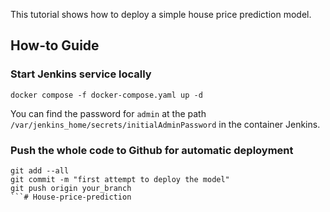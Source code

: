 This tutorial shows how to deploy a simple house price prediction model.

## How-to Guide

### Start Jenkins service locally
```shell
docker compose -f docker-compose.yaml up -d
```
You can find the password for `admin` at the path `/var/jenkins_home/secrets/initialAdminPassword` in the container Jenkins.

### Push the whole code to Github for automatic deployment
```shell
git add --all
git commit -m "first attempt to deploy the model"
git push origin your_branch
```# House-price-prediction
